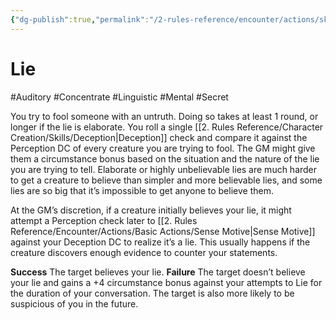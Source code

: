 ```yaml
---
{"dg-publish":true,"permalink":"/2-rules-reference/encounter/actions/skill-actions/lie/"}
---
```


# Lie
#Auditory #Concentrate #Linguistic #Mental #Secret 

You try to fool someone with an untruth. Doing so takes at least 1 round, or longer if the lie is elaborate. You roll a single [[2. Rules Reference/Character Creation/Skills/Deception\|Deception]] check and compare it against the Perception DC of every creature you are trying to fool. The GM might give them a circumstance bonus based on the situation and the nature of the lie you are trying to tell. Elaborate or highly unbelievable lies are much harder to get a creature to believe than simpler and more believable lies, and some lies are so big that it’s impossible to get anyone to believe them.

At the GM’s discretion, if a creature initially believes your lie, it might attempt a Perception check later to [[2. Rules Reference/Encounter/Actions/Basic Actions/Sense Motive\|Sense Motive]] against your Deception DC to realize it’s a lie. This usually happens if the creature discovers enough evidence to counter your statements.

**Success** The target believes your lie.
**Failure** The target doesn’t believe your lie and gains a +4 circumstance bonus against your attempts to Lie for the duration of your conversation. The target is also more likely to be suspicious of you in the future.